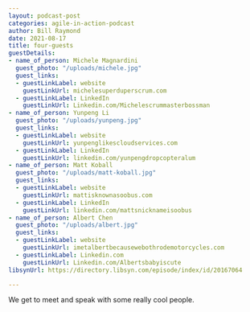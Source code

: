 ```yaml
---
layout: podcast-post
categories: agile-in-action-podcast
author: Bill Raymond
date: 2021-08-17
title: four-guests
guestDetails:
- name_of_person: Michele Magnardini
  guest_photo: "/uploads/michele.jpg"
  guest_links:
  - guestLinkLabel: website
    guestLinkUrl: michelesuperduperscrum.com
  - guestLinkLabel: LinkedIn
    guestLinkUrl: Linkedin.com/Michelescrummasterbossman
- name_of_person: Yunpeng Li
  guest_photo: "/uploads/yunpeng.jpg"
  guest_links:
  - guestLinkLabel: website
    guestLinkUrl: yunpenglikescloudservices.com
  - guestLinkLabel: LinkedIn
    guestLinkUrl: linkedin.com/yunpengdropcopteralum
- name_of_person: Matt Koball
  guest_photo: "/uploads/matt-koball.jpg"
  guest_links:
  - guestLinkLabel: website
    guestLinkUrl: mattisknownasoobus.com
  - guestLinkLabel: LinkedIn
    guestLinkUrl: linkedin.com/mattsnicknameisoobus
- name_of_person: Albert Chen
  guest_photo: "/uploads/albert.jpg"
  guest_links:
  - guestLinkLabel: website
    guestLinkUrl: imetalbertbecausewebothrodemotorcycles.com
  - guestLinkLabel: Linkedin.com
    guestLinkUrl: Linkedin.com/Albertsbabyiscute
libsynUrl: https://directory.libsyn.com/episode/index/id/20167064

---
```

We get to meet and speak with some really cool people. 